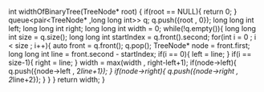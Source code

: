 int widthOfBinaryTree(TreeNode* root) {
if(root == NULL){
return 0;
}
queue<pair<TreeNode* ,long long int>> q;
q.push({root , 0});
long long int left;
long long int right;
long long int width = 0;
while(!q.empty()){
long long int size = q.size();
long long int startIndex = q.front().second;
for(int i = 0 ; i < size ; i++){
auto front = q.front();
q.pop();
TreeNode* node = front.first;
long long int line = front.second - startIndex;
if(i == 0){
left = line;
}
if(i == size-1){
right = line;
}
width = max(width , right-left+1);
if(node->left){
q.push({node->left , 2*line+1});
}
if(node->right){
q.push({node->right , 2*line+2});
}
}
}
return width;
}